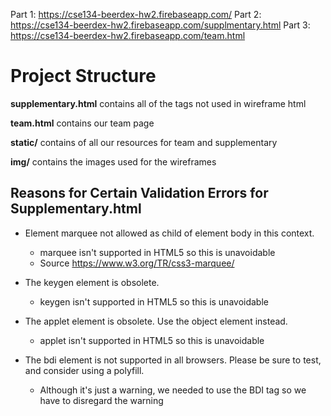 Part 1: https://cse134-beerdex-hw2.firebaseapp.com/ 
Part 2: https://cse134-beerdex-hw2.firebaseapp.com/supplmentary.html 
Part 3: https://cse134-beerdex-hw2.firebaseapp.com/team.html 

# Project Structure
**supplementary.html** contains all of the tags not used in wireframe html

**team.html** contains our team page

**static/** contains of all our resources for team and supplementary

**img/** contains the images used for the wireframes


## Reasons for Certain Validation Errors for Supplementary.html
- Element marquee not allowed as child of element body in this context.
    - marquee isn't supported in HTML5 so this is unavoidable
    - Source https://www.w3.org/TR/css3-marquee/

- The keygen element is obsolete.
    - keygen isn't supported in HTML5 so this is unavoidable 

- The applet element is obsolete. Use the object element instead.
    - applet isn't supported in HTML5 so this is unavoidable 

- The bdi element is not supported in all browsers. Please be sure to test, and consider using a polyfill.
    - Although it's just a warning, we needed to use the BDI tag so we have to disregard the warning

